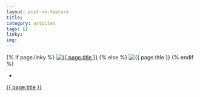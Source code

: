 ```yaml
---
layout: post-no-feature
title:
category: articles
tags: []
linky:
img:
---
```


{% if page.linky %}
<a href="{{page.linky}}">![{{ page.title }}](/images/{{page.img}})</a>
{% else %}
![{{ page.title }}](/images/{{page.img}})
{% endif %}

*

[{{ page.title }}]({{page.linky}})